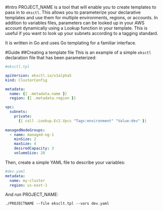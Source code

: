 #Intro
PROJECT_NAME is a tool that will enable you to create templates to pass in to `eksctl`. This allows you to parameterize your declarative templates and use them for multiple environments, regions, or accounts. In addition to variables files, parameters can be looked up in your AWS account dynamically using a Lookup function in your template. This is useful if you want to look up your subnets according to a tagging standard.

It is written in Go and uses Go templating for a familiar interface. 

#Guide
##Creating a template file
This is an example of a simple `eksctl` declaration file that has been parameterized:
```yaml
#eksctl.tpl

apiVersion: eksctl.io/v1alpha5
kind: ClusterConfig

metadata:
  name: {{ .metadata.name }}
  region: {{ .metadata.region }}

vpc:
  subnets:
    private:
      {{ call .Lookup.Ec2.Vpcs "Tags:environment" "Value:dev" }}
      
managedNodeGroups:
  - name: managed-ng-1
    minSize: 2
    maxSize: 4
    desiredCapacity: 3
    volumeSize: 20

```

Then, create a simple YAML file to describe your variables:
```yaml
#dev.yaml
metadata:
  name: my-cluster
  region: us-east-1
```

And run PROJECT_NAME:
```shell
./PROJECTNAME --file eksclt.tpl --vars dev.yaml
```